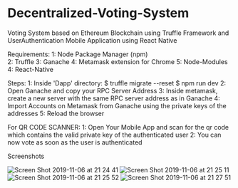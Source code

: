# Decentralized-Voting-System
Voting System based on Ethereum Blockchain using Truffle Framework and UserAuthentication Mobile Application using React Native

Requirements:
1: Node Package Manager (npm)   
2: Truffle
3: Ganache
4: Metamask extension for Chrome
5: Node-Modules
4: React-Native

Steps:
1: Inside 'Dapp' directory:
    $ truffle migrate --reset
    $ npm run dev
2: Open Ganache and copy your RPC Server Address
3: Inside metamask, create a new server with the same RPC server address as in Ganache
4: Import Accounts on Metamask from Ganache using the private keys of the addresses
5: Reload the browser

For QR CODE SCANNER:
1: Open Your Mobile App and scan for the qr code which contains the valid private key of the authenticated user
2: You can now vote as soon as the user is authenticated


Screenshots


![Screen Shot 2019-11-06 at 21 24 41](https://user-images.githubusercontent.com/43087414/68314005-97a27400-00dd-11ea-876c-dcbfeb08d84e.png)
![Screen Shot 2019-11-06 at 21 25 11](https://user-images.githubusercontent.com/43087414/68314010-9a04ce00-00dd-11ea-950a-21c843562662.png)
![Screen Shot 2019-11-06 at 21 25 52](https://user-images.githubusercontent.com/43087414/68314016-9b35fb00-00dd-11ea-8717-9ca1d33ebc35.png)
![Screen Shot 2019-11-06 at 21 27 51](https://user-images.githubusercontent.com/43087414/68314027-9f621880-00dd-11ea-9c09-5bebd62b6025.png)
